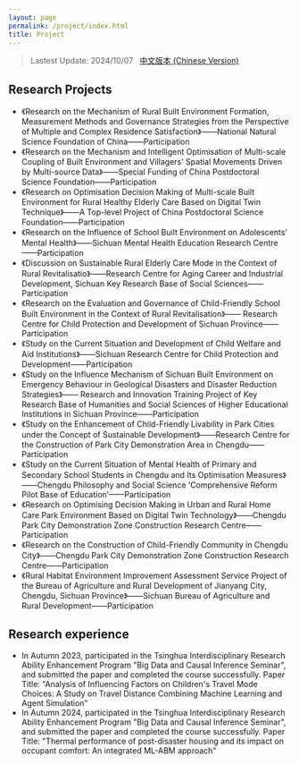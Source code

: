 ```yaml
---
layout: page
permalink: /project/index.html
title: Project
---
```


> Lastest Update: 2024/10/07 &nbsp; [中文版本 (Chinese Version)](https://longyistar.github.io/file/project-zh/)

## Research Projects

- 《Research on the Mechanism of Rural Built Environment Formation, Measurement Methods and Governance Strategies from the Perspective of Multiple and Complex Residence Satisfaction》——National Natural Science Foundation of China——Participation
- 《Research on the Mechanism and Intelligent Optimisation of Multi-scale Coupling of Built Environment and Villagers' Spatial Movements Driven by Multi-source Data》——Special Funding of China Postdoctoral Science Foundation——Participation
- 《Research on Optimisation Decision Making of Multi-scale Built Environment for Rural Healthy Elderly Care Based on Digital Twin Technique》——A Top-level Project of China Postdoctoral Science Foundation——Participation
- 《Research on the Influence of School Built Environment on Adolescents' Mental Health》——Sichuan Mental Health Education Research Centre——Participation
- 《Discussion on Sustainable Rural Elderly Care Mode in the Context of Rural Revitalisatio》——Research Centre for Aging Career and Industrial Development, Sichuan Key Research Base of Social Sciences——Participation
- 《Research on the Evaluation and Governance of Child-Friendly School Built Environment in the Context of Rural Revitalisation》—— Research Centre for Child Protection and Development of Sichuan Province——Participation
- 《Study on the Current Situation and Development of Child Welfare and Aid Institutions》——Sichuan Research Centre for Child Protection and Development——Participation
- 《Study on the Influence Mechanism of Sichuan Built Environment on Emergency Behaviour in Geological Disasters and Disaster Reduction Strategies》—— Research and Innovation Training Project of Key Research Base of Humanities and Social Sciences of Higher Educational Institutions in Sichuan Province——Participation
- 《Study on the Enhancement of Child-Friendly Livability in Park Cities under the Concept of Sustainable Development》——Research Centre for the Construction of Park City Demonstration Area in Chengdu——Participation
- 《Study on the Current Situation of Mental Health of Primary and Secondary School Students in Chengdu and Its Optimisation Measures》——Chengdu Philosophy and Social Science ‘Comprehensive Reform Pilot Base of Education’——Participation
- 《Research on Optimising Decision Making in Urban and Rural Home Care Park Environment Based on Digital Twin Technology》——Chengdu Park City Demonstration Zone Construction Research Centre——Participation
- 《Research on the Construction of Child-Friendly Community in Chengdu City》——Chengdu Park City Demonstration Zone Construction Research Centre——Participation
- 《Rural Habitat Environment Improvement Assessment Service Project of the Bureau of Agriculture and Rural Development of Jianyang City, Chengdu, Sichuan Province》——Sichuan Bureau of Agriculture and Rural Development——Participation

## Research experience

- In Autumn 2023, participated in the Tsinghua Interdisciplinary Research Ability Enhancement Program "Big Data and Causal Inference Seminar", and submitted the paper and completed the course successfully. Paper Title: "Analysis of Influencing Factors on Children's Travel Mode Choices: A Study on Travel Distance Combining Machine Learning and Agent Simulation"
- In Autumn 2024, participated in the Tsinghua Interdisciplinary Research Ability Enhancement Program "Big Data and Causal Inference Seminar", and submitted the paper and completed the course successfully. Paper Title: "Thermal performance of post-disaster housing and its impact on occupant comfort: An integrated ML-ABM approach"

